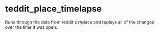 # teddit_place_timelapse
Runs through the data from reddit's r/place and replays all of the changes over the time it was open.
